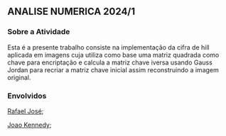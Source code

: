 <h2>ANALISE NUMERICA 2024/1</h2>

<h3>Sobre a Atividade</h3>
Esta é a presente trabalho consiste na implementação da cifra de hill aplicada em imagens cuja utiliza como base uma matriz quadrada como chave para encriptação e calcula a matriz chave iversa usando Gauss Jordan para recriar a matriz chave inicial assim reconstruindo a imagem original. 

<h3>Envolvidos</h3>
<p><a href="https://github.com/rafaeljosebraga">Rafael José</a>;</p>
<p><a href="https://github.com/JoaoKSS"> Joao Kennedy</a>;</p>


